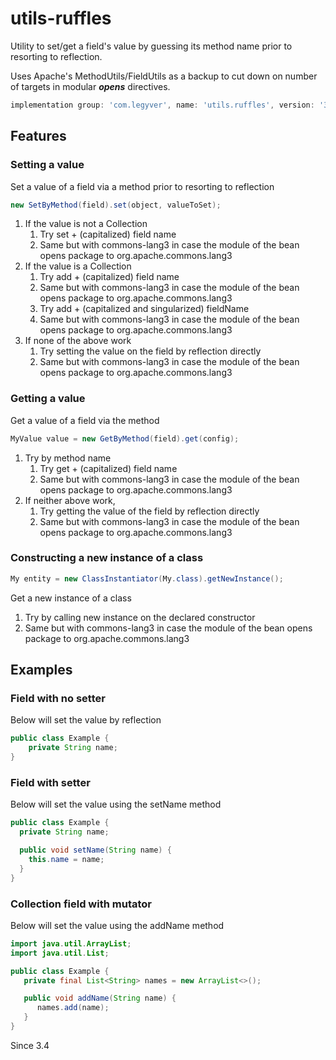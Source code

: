 # utils-ruffles
Utility to set/get a field's value by guessing its method name prior to resorting to reflection.

Uses Apache's MethodUtils/FieldUtils as a backup to cut down on number of targets in modular ***opens*** directives.

```groovy
implementation group: 'com.legyver', name: 'utils.ruffles', version: '3.7.0'
```

## Features
### Setting a value
Set a value of a field via a method prior to resorting to reflection
```java
new SetByMethod(field).set(object, valueToSet); 
```
1. If the value is not a Collection
   1. Try set + (capitalized) field name
   2. Same but with commons-lang3 in case the module of the bean opens package to org.apache.commons.lang3
2. If the value is a Collection
   1. Try add + (capitalized) field name
   2. Same but with commons-lang3 in case the module of the bean opens package to org.apache.commons.lang3
   3. Try add + (capitalized and singularized) fieldName
   4. Same but with commons-lang3 in case the module of the bean opens package to org.apache.commons.lang3
3. If none of the above work
   1. Try setting the value on the field by reflection directly
   2. Same but with commons-lang3 in case the module of the bean opens package to org.apache.commons.lang3

### Getting a value
Get a value of a field via the method
```java
MyValue value = new GetByMethod(field).get(config);
```
1. Try by method name
   1. Try get + (capitalized) field name
   2. Same but with commons-lang3 in case the module of the bean opens package to org.apache.commons.lang3
2. If neither above work, 
   1. Try getting the value of the field by reflection directly
   2. Same but with commons-lang3 in case the module of the bean opens package to org.apache.commons.lang3

### Constructing a new instance of a class
```java
My entity = new ClassInstantiator(My.class).getNewInstance();
```

Get a new instance of a class
1. Try by calling new instance on the declared constructor
2. Same but with commons-lang3 in case the module of the bean opens package to org.apache.commons.lang3

## Examples
### Field with no setter
Below will set the value by reflection
```java
public class Example {
    private String name;
}
```

### Field with setter
Below will set the value using the setName method

```java
public class Example {
  private String name;

  public void setName(String name) {
    this.name = name;
  }
}
```

### Collection field with mutator
Below will set the value using the addName method

```java
import java.util.ArrayList;
import java.util.List;

public class Example {
   private final List<String> names = new ArrayList<>();

   public void addName(String name) {
      names.add(name);
   }
}
```

Since 3.4